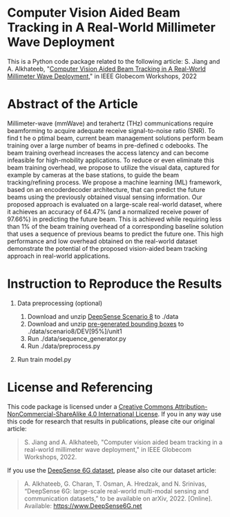 # Computer Vision Aided Beam Tracking in A Real-World Millimeter Wave Deployment

This is a Python code package related to the following article:
S. Jiang and A. Alkhateeb, "[Computer Vision Aided Beam Tracking in A Real-World Millimeter Wave Deployment](https://ieeexplore.ieee.org/document/10008648)," in IEEE Globecom Workshops, 2022

# Abstract of the Article
Millimeter-wave (mmWave) and terahertz (THz) communications require beamforming to acquire adequate receive signal-to-noise ratio (SNR). To find t he o ptimal beam, current beam management solutions perform beam training over a large number of beams in pre-defined c odebooks. The beam training overhead increases the access latency and can become infeasible for high-mobility applications. To reduce or even eliminate this beam training overhead, we propose to utilize the visual data, captured for example by cameras at the base stations, to guide the beam tracking/refining process. We propose a machine learning (ML) framework, based on an encoderdecoder architecture, that can predict the future beams using the previously obtained visual sensing information. Our proposed approach is evaluated on a large-scale real-world dataset, where it achieves an accuracy of 64.47% (and a normalized receive power of 97.66%) in predicting the future beam. This is achieved while requiring less than 1% of the beam training overhead of a corresponding baseline solution that uses a sequence of previous beams to predict the future one. This high performance and low overhead obtained on the real-world dataset demonstrate the potential of the proposed vision-aided beam tracking approach in real-world applications.

# Instruction to Reproduce the Results

1. Data preprocessing (optional)
   1. Download and unzip [DeepSense Scenario 8](https://www.deepsense6g.net/scenario-8/) to ./data 
   2. Download and unzip [pre-generated bounding boxes](https://www.dropbox.com/scl/fi/n1cqbxvpzxl9j4zhhgs3q/camera_data_bbox.zip?rlkey=cibk7natbsm2axb8gzrvz12rl&dl=0) to ./data/scenario8/DEV[95%]/unit1
   3. Run ./data/sequence_generator.py
   4. Run ./data/preprocess.py

3. Run train model.py

# License and Referencing
This code package is licensed under a [Creative Commons Attribution-NonCommercial-ShareAlike 4.0 International License](https://creativecommons.org/licenses/by-nc-sa/4.0/). 
If you in any way use this code for research that results in publications, please cite our original article:
> S. Jiang and A. Alkhateeb, "Computer vision aided beam tracking in a real-world millimeter wave deployment," in IEEE Globecom Workshops, 2022.

If you use the [DeepSense 6G dataset](www.deepsense6g.net), please also cite our dataset article:
> A. Alkhateeb, G. Charan, T. Osman, A. Hredzak, and N. Srinivas, “DeepSense 6G: large-scale real-world multi-modal sensing and communication datasets,” to be available on arXiv, 2022. [Online]. Available: https://www.DeepSense6G.net
